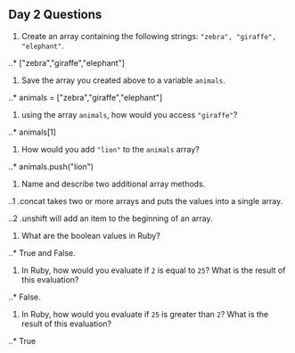 ## Day 2 Questions

1. Create an array containing the following strings: `"zebra", "giraffe", "elephant"`.

..* ["zebra","giraffe","elephant"]

1. Save the array you created above to a variable `animals`.

..* animals = ["zebra","giraffe","elephant"]

1. using the array `animals`, how would you access `"giraffe"`?

..* animals[1]

1. How would you add `"lion"` to the `animals` array?

..* animals.push("lion")

1. Name and describe two additional array methods.

..1 .concat takes two or more arrays and puts the values into a single array.

..2 .unshift will add an item to the beginning of an array.

1. What are the boolean values in Ruby?

..* True and False.

1. In Ruby, how would you evaluate if `2` is equal to `25`? What is the result of this evaluation?

..* False.

1. In Ruby, how would you evaluate if `25` is greater than `2`? What is the result of this evaluation?

..* True
